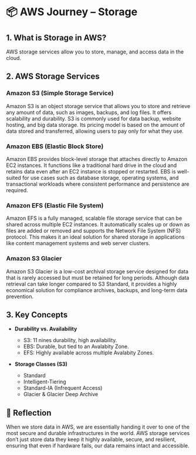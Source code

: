 # 📦 AWS Journey – Storage

## 1. What is Storage in AWS?

AWS storage services allow you to store, manage, and access data in the cloud.  

## 2. AWS Storage Services

### Amazon S3 (Simple Storage Service)

Amazon S3 is an object storage service that allows you to store and retrieve any amount of data, such as images, backups, and log files. It offers scalability and durability. S3 is commonly used for data backup, website hosting, and big data storage. Its pricing model is based on the amount of data stored and transferred, allowing users to pay only for what they use. 

### Amazon EBS (Elastic Block Store)

Amazon EBS provides block-level storage that attaches directly to Amazon EC2 instances. It functions like a traditional hard drive in the cloud and retains data even after an EC2 instance is stopped or restarted. EBS is well-suited for use cases such as database storage, operating systems, and transactional workloads where consistent performance and persistence are required.

### Amazon EFS (Elastic File System)

Amazon EFS is a fully managed, scalable file storage service that can be shared across multiple EC2 instances. It automatically scales up or down as files are added or removed and supports the Network File System (NFS) protocol. This makes it an ideal solution for shared storage in applications like content management systems and web server clusters. 

### Amazon S3 Glacier

Amazon S3 Glacier is a low-cost archival storage service designed for data that is rarely accessed but must be retained for long periods. Although data retrieval can take longer compared to S3 Standard, it provides a highly economical solution for compliance archives, backups, and long-term data prevention.

## 3. Key Concepts

- **Durability vs. Availability**  
  - S3: 11 nines durability, high availability.  
  - EBS: Durable, but tied to an Avalabity Zone.  
  - EFS: Highly available across multiple Avalabity Zones.  

- **Storage Classes (S3)**  
  - Standard  
  - Intelligent-Tiering  
  - Standard-IA (Infrequent Access)  
  - Glacier & Glacier Deep Archive  

## 💭 Reflection

When we store data in AWS, we are essentially handing it over to one of the most secure and durable infrastructures in the world. AWS storage services don’t just store data they keep it highly available, secure, and resilient, ensuring that even if hardware fails, our data remains intact and accessible.  